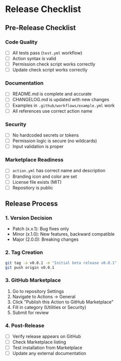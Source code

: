 # Release Checklist

## Pre-Release Checklist

### Code Quality

- [ ] All tests pass (`test.yml` workflow)
- [ ] Action syntax is valid
- [ ] Permission check script works correctly
- [ ] Update check script works correctly

### Documentation

- [ ] README.md is complete and accurate
- [ ] CHANGELOG.md is updated with new changes
- [ ] Examples in `.github/workflows/example.yml` work
- [ ] All references use correct action name

### Security

- [ ] No hardcoded secrets or tokens
- [ ] Permission logic is secure (no wildcards)
- [ ] Input validation is proper

### Marketplace Readiness

- [ ] `action.yml` has correct name and description
- [ ] Branding icon and color are set
- [ ] License file exists (MIT)
- [ ] Repository is public

## Release Process

### 1. Version Decision

- Patch (x.x.1): Bug fixes only
- Minor (x.1.0): New features, backward compatible
- Major (2.0.0): Breaking changes

### 2. Tag Creation

```bash
git tag -a v0.0.1 -m "Initial beta release v0.0.1"
git push origin v0.0.1
```

### 3. GitHub Marketplace

1. Go to repository Settings
2. Navigate to Actions → General
3. Click "Publish this Action to GitHub Marketplace"
4. Fill in category (Utilities or Security)
5. Submit for review

### 4. Post-Release

- [ ] Verify release appears on GitHub
- [ ] Check Marketplace listing
- [ ] Test installation from Marketplace
- [ ] Update any external documentation
